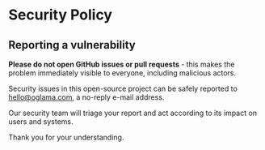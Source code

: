 # Security Policy

## Reporting a vulnerability

**Please do not open GitHub issues or pull requests** - this makes the problem immediately visible to everyone, including malicious actors.

Security issues in this open-source project can be safely reported to <hello@oglama.com>, a no-reply e-mail address.

Our security team will triage your report and act according to its impact on users and systems.

Thank you for your understanding.
